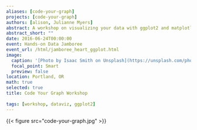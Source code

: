 ```yaml
---
aliases: [code-your-graph]
projects: [code-your-graph]
authors: [alison, Julianne Myers]
abstract: A workshop on visualizing your data with ggplot2 and matplotlib
abstract_short: ""
date: 2016-06-24T00:00:00
event: Hands-on Data Jamboree
event_url: /html/jamboree_heart_ggplot.html
image:
  caption: '[Photo by Isaac Smith on Unsplash](https://unsplash.com/photos/6EnTPvPPL6I)'
  focal_point: Smart
  preview: false
location: Portland, OR
math: true
selected: true
title: Code Your Graph Workshop
  
tags: [workshop, dataviz, ggplot2]
---
```


{{< figure src="code-your-graph.jpg" >}}

